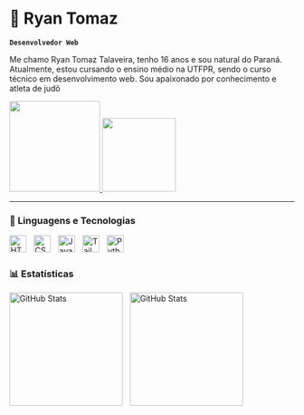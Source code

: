# 🐉 Ryan Tomaz

**`Desenvolvedor Web`**

Me chamo Ryan Tomaz Talaveira, tenho 16 anos e sou natural do Paraná. Atualmente, estou cursando o ensino médio na UTFPR, sendo o curso técnico em desenvolvimento web. Sou apaixonado por conhecimento e atleta de judô

<p align="left">
    <a href="https://api.whatsapp.com/send/?phone=5544999707623&text&type=phone_number&app_absent=0">
        <img 
            src="https://custom-icon-badges.demolab.com/badge/meu telefone-green?style=for-the-badge&logo=phone&logoColor=white"
            style="display: inline-block; width: 160px; height: auto;"
        />
    </a>
    <a href="https://mail.google.com/mail/u/0/#all?compose=CllgCJlFlgqSBMmddVQPhFhGDXXXgwRfXCMBKSSjFxwhHspwGbZmRqXRSKQTQqtkRvRLmvvJzcL">
    <img 
        src="https://custom-icon-badges.demolab.com/badge/-meu%20email-red?style=for-the-badge&logo=mention&logoColor=white"
        style="display: inline-block; width: 130px; height: auto;"
    />
</a>
</p>

---

### 🤖 Linguagens e Tecnologias

<img 
    align="left" 
    alt="HTML"
    title="HTML" 
    width="30px" 
    style="padding-right: 10px;" 
    src="https://cdn.jsdelivr.net/gh/devicons/devicon@latest/icons/html5/html5-original.svg" 
/>
<img 
    align="left" 
    alt="CSS" 
    title="CSS"
    width="30px" 
    style="padding-right: 10px;" 
    src="https://cdn.jsdelivr.net/gh/devicons/devicon@latest/icons/css3/css3-original.svg" 
/>
<img 
    align="left" 
    alt="JavaScript" 
    title="JavaScript"
    width="30px" 
    style="padding-right: 10px;" 
    src="https://cdn.jsdelivr.net/gh/devicons/devicon@latest/icons/javascript/javascript-original.svg" 
/>

<img 
    align="left" 
    alt="Tailwind" 
    title="Tailwind"
    width="30px" 
    style="padding-right: 10px;" 
    src="https://cdn.jsdelivr.net/gh/devicons/devicon@latest/icons/tailwindcss/tailwindcss-original.svg" 
/>
<img 
    align="left" 
    alt="Python" 
    title="Python"
    width="30px" 
    style="padding-right: 10px;" 
    src="https://cdn.jsdelivr.net/gh/devicons/devicon@latest/icons/python/python-original.svg" 
/>

<br/>
<br/>

### 📊 Estatísticas

<p>
  <img 
    align="left" 
    alt="GitHub Stats" 
    height="200" 
    style="padding-right: 10px;" 
    src="https://github-readme-stats.vercel.app/api?username=Larissakich&show_icons=true&theme=tokyonight&include_all_commits=true&locale=pt-br" 
  />

<img 
      align="left" 
      alt="GitHub Stats" 
      height="200" 
      src="https://github-readme-stats.vercel.app/api/top-langs/?username=larissakich&theme=tokyonight&layout=compact&custom_title=Tecnologias&langs_count=9" 
  />

</p>
